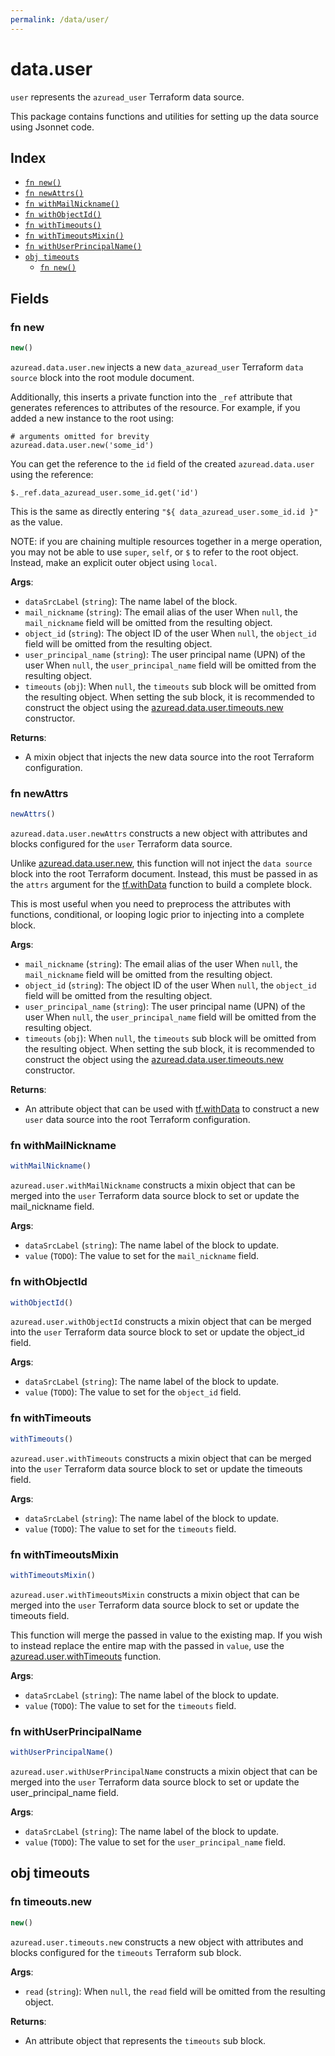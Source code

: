 ```yaml
---
permalink: /data/user/
---
```


# data.user

`user` represents the `azuread_user` Terraform data source.



This package contains functions and utilities for setting up the data source using Jsonnet code.


## Index

* [`fn new()`](#fn-new)
* [`fn newAttrs()`](#fn-newattrs)
* [`fn withMailNickname()`](#fn-withmailnickname)
* [`fn withObjectId()`](#fn-withobjectid)
* [`fn withTimeouts()`](#fn-withtimeouts)
* [`fn withTimeoutsMixin()`](#fn-withtimeoutsmixin)
* [`fn withUserPrincipalName()`](#fn-withuserprincipalname)
* [`obj timeouts`](#obj-timeouts)
  * [`fn new()`](#fn-timeoutsnew)

## Fields

### fn new

```ts
new()
```


`azuread.data.user.new` injects a new `data_azuread_user` Terraform `data source`
block into the root module document.

Additionally, this inserts a private function into the `_ref` attribute that generates references to attributes of the
resource. For example, if you added a new instance to the root using:

    # arguments omitted for brevity
    azuread.data.user.new('some_id')

You can get the reference to the `id` field of the created `azuread.data.user` using the reference:

    $._ref.data_azuread_user.some_id.get('id')

This is the same as directly entering `"${ data_azuread_user.some_id.id }"` as the value.

NOTE: if you are chaining multiple resources together in a merge operation, you may not be able to use `super`, `self`,
or `$` to refer to the root object. Instead, make an explicit outer object using `local`.

**Args**:
  - `dataSrcLabel` (`string`): The name label of the block.
  - `mail_nickname` (`string`): The email alias of the user When `null`, the `mail_nickname` field will be omitted from the resulting object.
  - `object_id` (`string`): The object ID of the user When `null`, the `object_id` field will be omitted from the resulting object.
  - `user_principal_name` (`string`): The user principal name (UPN) of the user When `null`, the `user_principal_name` field will be omitted from the resulting object.
  - `timeouts` (`obj`):  When `null`, the `timeouts` sub block will be omitted from the resulting object. When setting the sub block, it is recommended to construct the object using the [azuread.data.user.timeouts.new](#fn-usertimeoutsnew) constructor.

**Returns**:
- A mixin object that injects the new data source into the root Terraform configuration.


### fn newAttrs

```ts
newAttrs()
```


`azuread.data.user.newAttrs` constructs a new object with attributes and blocks configured for the `user`
Terraform data source.

Unlike [azuread.data.user.new](#fn-usernew), this function will not inject the `data source`
block into the root Terraform document. Instead, this must be passed in as the `attrs` argument for the
[tf.withData](https://github.com/tf-libsonnet/core/tree/main/docs#fn-withdata) function to build a complete block.

This is most useful when you need to preprocess the attributes with functions, conditional, or looping logic prior to
injecting into a complete block.

**Args**:
  - `mail_nickname` (`string`): The email alias of the user When `null`, the `mail_nickname` field will be omitted from the resulting object.
  - `object_id` (`string`): The object ID of the user When `null`, the `object_id` field will be omitted from the resulting object.
  - `user_principal_name` (`string`): The user principal name (UPN) of the user When `null`, the `user_principal_name` field will be omitted from the resulting object.
  - `timeouts` (`obj`):  When `null`, the `timeouts` sub block will be omitted from the resulting object. When setting the sub block, it is recommended to construct the object using the [azuread.data.user.timeouts.new](#fn-usertimeoutsnew) constructor.

**Returns**:
  - An attribute object that can be used with [tf.withData](https://github.com/tf-libsonnet/core/tree/main/docs#fn-withdata) to construct a new `user` data source into the root Terraform configuration.


### fn withMailNickname

```ts
withMailNickname()
```

`azuread.user.withMailNickname` constructs a mixin object that can be merged into the `user`
Terraform data source block to set or update the mail_nickname field.



**Args**:
  - `dataSrcLabel` (`string`): The name label of the block to update.
  - `value` (`TODO`): The value to set for the `mail_nickname` field.


### fn withObjectId

```ts
withObjectId()
```

`azuread.user.withObjectId` constructs a mixin object that can be merged into the `user`
Terraform data source block to set or update the object_id field.



**Args**:
  - `dataSrcLabel` (`string`): The name label of the block to update.
  - `value` (`TODO`): The value to set for the `object_id` field.


### fn withTimeouts

```ts
withTimeouts()
```

`azuread.user.withTimeouts` constructs a mixin object that can be merged into the `user`
Terraform data source block to set or update the timeouts field.



**Args**:
  - `dataSrcLabel` (`string`): The name label of the block to update.
  - `value` (`TODO`): The value to set for the `timeouts` field.


### fn withTimeoutsMixin

```ts
withTimeoutsMixin()
```

`azuread.user.withTimeoutsMixin` constructs a mixin object that can be merged into the `user`
Terraform data source block to set or update the timeouts field.

This function will merge the passed in value to the existing map. If you wish
to instead replace the entire map with the passed in `value`, use the [azuread.user.withTimeouts](TODO)
function.


**Args**:
  - `dataSrcLabel` (`string`): The name label of the block to update.
  - `value` (`TODO`): The value to set for the `timeouts` field.


### fn withUserPrincipalName

```ts
withUserPrincipalName()
```

`azuread.user.withUserPrincipalName` constructs a mixin object that can be merged into the `user`
Terraform data source block to set or update the user_principal_name field.



**Args**:
  - `dataSrcLabel` (`string`): The name label of the block to update.
  - `value` (`TODO`): The value to set for the `user_principal_name` field.


## obj timeouts



### fn timeouts.new

```ts
new()
```


`azuread.user.timeouts.new` constructs a new object with attributes and blocks configured for the `timeouts`
Terraform sub block.



**Args**:
  - `read` (`string`):  When `null`, the `read` field will be omitted from the resulting object.

**Returns**:
  - An attribute object that represents the `timeouts` sub block.

